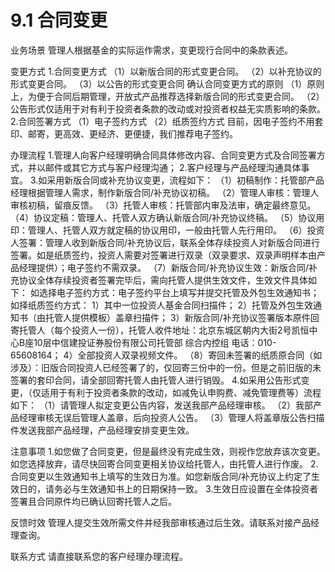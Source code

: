 # 9.1 合同变更
业务场景
管理人根据基金的实际运作需求，变更现行合同中的条款表述。

变更方式
1.合同变更方式
（1）以新版合同的形式变更合同。
（2）以补充协议的形式变更合同。
（3）以公告的形式变更合同
确认合同变更方式的原则
（1）原则上，为便于合同后期管理，开放式产品推荐选择新版合同的形式变更合同。
（2）公告形式仅适用于对有利于投资者条款的改动或对投资者权益无实质影响的条款。
2.合同签署方式
（1）电子签约方式
（2）纸质签约方式
目前，因电子签约不用套印、邮寄，更高效、更经济、更便捷，我们推荐电子签约。

办理流程
1.管理人向客户经理明确合同具体修改内容、合同变更方式及合同签署方式，并以邮件或其它方式与客户经理沟通；
2.客户经理与产品经理沟通具体事宜。
3.如采用新版合同或补充协议变更，流程如下：
（1）初稿制作：托管部产品经理根据管理人需求，制作新版合同/补充协议初稿。
（2）管理人审核：管理人审核初稿，留痕反馈。
（3）托管人审核：托管部内审及法审，确定最终意见。
（4）协议定稿：管理人、托管人双方确认新版合同/补充协议终稿。
（5）协议用印：管理人、托管人双方就定稿的协议用印，一般由托管人先行用印。
（6）投资人签署：管理人收到新版合同/补充协议后，联系全体存续投资人对新版合同进行签署。如是纸质签约，投资人需要对签署进行双录（双录要求、双录声明样本由产品经理提供）；电子签约不需双录。
（7）新版合同/补充协议生效：新版合同/补充协议全体存续投资者签署完毕后，需向托管人提供生效文件，生效文件具体如下：
如选择电子签约方式：电子签约平台上填写并提交托管及外包生效通知书；
如择纸质签约方式：
1）其中一位投资人基金合同扫描件；
2）托管及外包生效通知书（由托管人提供模板）盖章扫描件；
3）新版合同/补充协议签署版本原件回寄托管人（每个投资人一份），托管人收件地址：北京东城区朝内大街2号凯恒中心B座10层中信建投证券股份有限公司托管部 综合内控组 电话：010-65608164；
4）全部投资人双录视频文件。
（8）寄回未签署的纸质原合同（如涉及）：旧版合同投资人已经签署了的，仅回寄三份中的一份。但是之前旧版的未签署的套印合同，请全部回寄托管人由托管人进行销毁。
4.如采用公告形式变更，（仅适用于有利于投资者条款的改动，如减免认申购费、减免管理费等）流程如下：
（1）请管理人拟定变更公告内容，发送我部产品经理审核。
（2）我部产品经理审核无误后管理人盖章，后向投资人公告。
（3）管理人将盖章版公告扫描件发送我部产品经理，产品经理安排变更生效。

注意事项
1.如您做了合同变更，但是最终没有完成生效，则视作您放弃该次变更。如您选择放弃，请尽快回寄合同变更相关协议给托管人，由托管人进行作废。
2.合同变更以生效通知书上填写的生效日为准。如您新版合同/补充协议上约定了生效日的，请务必与生效通知书上的日期保持一致。
3.生效日应设置在全体投资者签署且合同原件均已确认回寄托管人之后。

反馈时效
管理人提交生效所需文件并经我部审核通过后生效。请联系对接产品经理查询。

联系方式
请直接联系您的客户经理办理流程。

